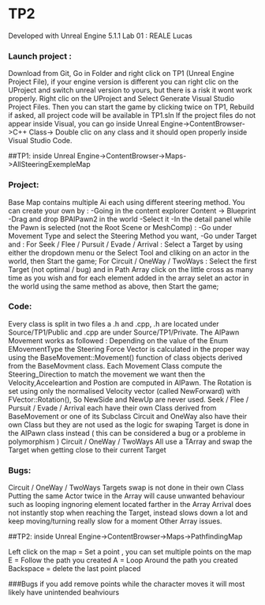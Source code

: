 # TP2

Developed with Unreal Engine 5.1.1
Lab 01 : REALE Lucas

### Launch project :
Download from Git,
 Go in Folder and right click on TP1 (Unreal Engine Project File), if your engine version is different you can right clic on the UProject and switch unreal version to yours, but there is a risk it wont work properly.
Right clic on the UProject and Select Generate Visual Studio Project Files.
Then you can start the game by clicking twice on TP1, Rebuild if asked, all project code will be available in TP1.sln
If the project files do not appear inside Visual, you can go inside Unreal Engine->ContentBrowser->C++ Class-> Double clic on any class and it should open properly inside Visual Studio Code.

##TP1: inside Unreal Engine->ContentBrowser->Maps->AllSteeringExempleMap
### Project:
Base Map contains multiple Ai each using different steering method.
You can create your own by :
	-Going in the content explorer Content -> Blueprint 
	-Drag and drop BPAIPawn2 in the world
	-Select it
	-In the detail panel while the Pawn is selected (not the Root Scene or MeshComp) :
		-Go under Movement Type and select the Steering Method you want,
		-Go under Target and :
			For Seek / Flee / Pursuit / Evade / Arrival : Select a Target by using either the dropdown menu or the Select Tool and cliking on an actor in the world, then Start the game;
			For Circuit / OneWay / TwoWays : Select the first Target (not optimal / bug) and in Path Array click on the little cross as many time as you wish and for each element added in the array selet an actor in the world using the same method as above, then Start the game;

### Code:
Every class is split in two files a .h and .cpp, .h are located under Source/TP1/Public and .cpp are under Source/TP1/Private.
The AIPawn Movement works as followed :
	Depending on the value of the Enum EMovementType the Steering Force Vector is calculated in the proper way using the BaseMovement::Movement() function of class objects derived from the BaseMovment class.
	Each Movement Class compute the Steering_Direction to match the movement we want then the Velocity,Acceleartion and Postion are computed in AIPawn.
	The Rotation is set using only the normalised Velocity vector (called NewForward) with FVector::Rotation(), So NewSide and NewUp are never used.
	Seek / Flee / Pursuit / Evade / Arrival each have their own Class derived from BaseMovement or one of its Subclass
	Circuit and OneWay also have their own Class but they are not used as the logic for swaping Target is done in the AIPawn class instead ( this can be considered a bug or a probleme in polymorphism )
	Circuit / OneWay / TwoWays All use a TArray and swap the Target when getting close to their current Target

### Bugs:
Circuit / OneWay / TwoWays Targets swap is not done in their own Class
Putting the same Actor twice in the Array will cause unwanted behaviour such as looping ingnoring element located farther in the Array
Arrival does not instantly stop when reaching the Target, instead slows down a lot and keep moving/turning really slow for a moment
Other Array issues.

##TP2: inside Unreal Engine->ContentBrowser->Maps->PathfindingMap

Left click on the map = Set a point , you can set multiple points on the map
E = Follow the path you created 
A = Loop Around the path you created
Backspace = delete the last point placed 

###Bugs 
if you add remove points while the character moves it will most likely have unintended beahviours  
